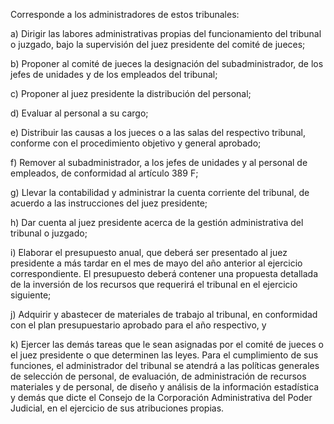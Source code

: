 Corresponde a los administradores de estos tribunales:

a) Dirigir las labores administrativas propias del funcionamiento del tribunal o juzgado, bajo la supervisión del juez presidente del comité de jueces;

b) Proponer al comité de jueces la designación del subadministrador, de los jefes de unidades y de los empleados del tribunal;

c) Proponer al juez presidente la distribución del personal;

d) Evaluar al personal a su cargo;

e) Distribuir las causas a los jueces o a las salas del respectivo tribunal, conforme con el procedimiento objetivo y general aprobado;

f) Remover al subadministrador, a los jefes de unidades y al personal de empleados, de conformidad al artículo 389 F;

g) Llevar la contabilidad y administrar la cuenta corriente del tribunal, de acuerdo a las instrucciones del juez presidente;

h) Dar cuenta al juez presidente acerca de la gestión administrativa del tribunal o juzgado;

i) Elaborar el presupuesto anual, que deberá ser presentado al juez presidente a más tardar en el mes de mayo del año anterior al ejercicio correspondiente.
El presupuesto deberá contener una propuesta detallada de la inversión de los recursos que requerirá el tribunal en el ejercicio siguiente;

j) Adquirir y abastecer de materiales de trabajo al tribunal, en conformidad con el plan presupuestario aprobado para el año respectivo, y

k) Ejercer las demás tareas que le sean asignadas por el comité de jueces o el juez presidente o que determinen las leyes.
Para el cumplimiento de sus funciones, el administrador del tribunal se atendrá a las políticas generales de selección de personal, de evaluación, de administración de recursos materiales y de personal, de diseño y análisis de la información estadística y demás que dicte el Consejo de la Corporación Administrativa del Poder Judicial, en el ejercicio de sus atribuciones propias.
